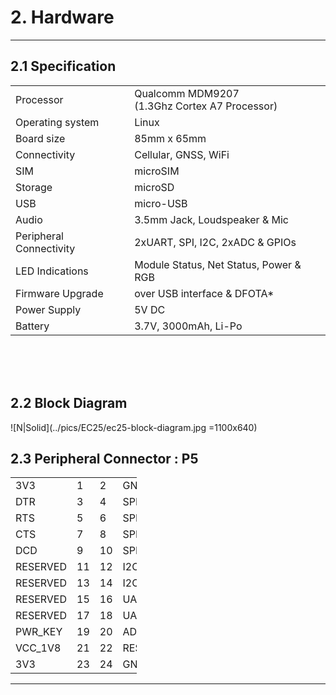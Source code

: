 
# 2. Hardware

------------

## 2.1 Specification
<table class="pinout">
<tr><td>Processor</td><td>Qualcomm MDM9207<br>(1.3Ghz Cortex A7 Processor)</td></tr>
<tr><td>Operating system</td><td>Linux</td></tr>
<tr><td>Board size</td><td>85mm x 65mm</td></tr>
<tr><td>Connectivity</td><td>Cellular, GNSS, WiFi</td></tr>
<tr><td>SIM </td><td>microSIM</td></tr>
<tr><td>Storage</td><td>microSD</td></tr>
<tr><td>USB</td><td>micro-USB</td></tr>
<tr><td>Audio</td><td>3.5mm Jack, Loudspeaker &amp; Mic</td></tr>
<tr><td>Peripheral Connectivity</td><td> 2xUART, SPI, I2C, 2xADC &amp; GPIOs</td></tr>
<tr><td>LED Indications</td><td>Module Status, Net Status, Power &amp; RGB</td></tr>
<tr><td>Firmware Upgrade</td><td>over USB interface &amp; DFOTA*</td></tr>
<tr><td>Power Supply</td><td>5V DC</td></tr>
<tr><td>Battery</td><td>3.7V, 3000mAh, Li-Po</td></tr>

</table>
<br>
<br>
<br>

## 2.2 Block Diagram

![N|Solid](../pics/EC25/ec25-block-diagram.jpg =1100x640)


## 2.3 Peripheral Connector : P5

<!-- <table class="spec"> -->
<table style="width: 40%">
    <colgroup>
       <col span="1" style="width: 40%;">
       <col span="1" style="width: 10%;">
       <col span="1" style="width: 10%;">
       <col span="1" style="width: 40%;">
    </colgroup>

<tr><td>3V3</td><td>1</td><td>2</td><td>GND</td></tr>
<tr><td>DTR</td><td>3</td><td>4</td><td>SPI_CLK</td></tr>
<tr><td>RTS</td><td>5</td><td>6</td><td>SPI_CS</td></tr>
<tr><td>CTS</td><td>7</td><td>8</td><td>SPI_MISO</td></tr>
<tr><td>DCD</td><td>9</td><td>10</td><td>SPI_MOSI</td></tr>
<tr><td>RESERVED</td><td>11</td><td>12</td><td>I2C_SDA</td></tr>
<tr><td>RESERVED</td><td>13</td><td>14</td><td>I2C_SCL</td></tr>
<tr><td>RESERVED</td><td>15</td><td>16</td><td>UART_RX</td></tr>
<tr><td>RESERVED</td><td>17</td><td>18</td><td>UART_TX</td></tr>
<tr><td>PWR_KEY</td><td>19</td><td>20</td><td>ADC_IN</td></tr>
<tr><td>VCC_1V8</td><td>21</td><td>22</td><td>RESET_N</td></tr>
<tr><td>3V3</td><td>23</td><td>24</td><td>GND</td></tr>
</table>

------------